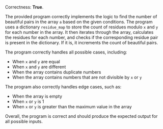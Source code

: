 Correctness: **True**.

The provided program correctly implements the logic to find the number of beautiful pairs in the array `a` based on the given conditions. The program uses a dictionary `residue_map` to store the count of residues modulo `x` and `y` for each number in the array. It then iterates through the array, calculates the residues for each number, and checks if the corresponding residue pair is present in the dictionary. If it is, it increments the count of beautiful pairs.

The program correctly handles all possible cases, including:

* When `x` and `y` are equal
* When `x` and `y` are different
* When the array contains duplicate numbers
* When the array contains numbers that are not divisible by `x` or `y`

The program also correctly handles edge cases, such as:

* When the array is empty
* When `x` or `y` is 1
* When `x` or `y` is greater than the maximum value in the array

Overall, the program is correct and should produce the expected output for all possible inputs.